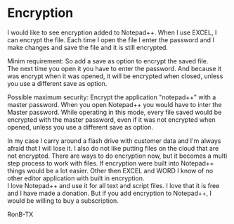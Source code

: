 # Encryption

I would like to see encryption added to Notepad++. 
When I use EXCEL, I can encrypt the file. Each time I open the file I enter the password and I make changes and save the file and it is still encrypted.  

Minim requirement: 
So add a save as option to encrypt the saved file.  
The next time you open it you have to enter the password. 
And because it was encrypt when it was opened, it will be encrypted when closed, unless you use a different save as option.  

Possible maximum security: 
Encrypt the application "notepad++" with a master password. 
When you open Notepad++ you would have to inter the Master password. 
While operating in this mode, every file saved would be encrypted with the master password, even if it was not encrypted when opened, unless you use a different save as option.  

In my case I carry around a flash drive with customer data and I'm always afraid that I will lose it. 
I also do not like putting files on the cloud that are not encrypted. 
There are ways to do encryption now, but it becomes a multi step process to work with files. 
If encryption were built into Notepad++ things would be a lot easier. 
Other then EXCEL and WORD I know of no other editor application with built in encryption.  
I love Notepad++ and use it for all text and script files. I love that it is free and I have made a donation. 
But if you add encryption to Notepad++, I would be willing to buy a subscription.  

RonB-TX
